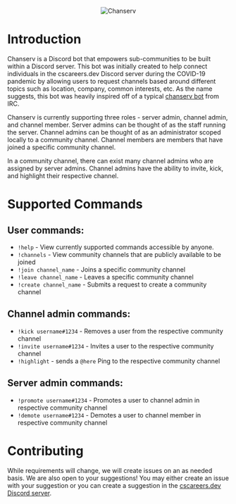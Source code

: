 <p align="center">
<img src="https://i.imgur.com/3XVmGsH.png" alt="Chanserv">
</p>

# Introduction

Chanserv is a Discord bot that empowers sub-communities to be built within a Discord server. This bot was initially created to help connect individuals in the cscareers.dev Discord server during the COVID-19 pandemic by allowing users to request channels based around different topics such as location, company, common interests, etc. As the name suggests, this bot was heavily inspired off of a typical [chanserv bot](http://www.geekshed.net/commands/chanserv/) from IRC.

Chanserv is currently supporting three roles - server admin, channel admin, and channel member. Server admins can be thought of as the staff running the server. Channel admins can be thought of as an administrator scoped locally to a community channel. Channel members are members that have joined a specific community channel.

In a community channel, there can exist many channel admins who are assigned by server admins. Channel admins have the ability to invite, kick, and highlight their respective channel.

# Supported Commands

## User commands:

- `!help` - View currently supported commands accessible by anyone.
- `!channels` - View community channels that are publicly available to be joined
- `!join channel_name` - Joins a specific community channel
- `!leave channel_name` - Leaves a specific community channel
- `!create channel_name` - Submits a request to create a community channel

## Channel admin commands:

- `!kick username#1234` - Removes a user from the respective community channel
- `!invite username#1234` - Invites a user to the respective community channel
- `!highlight` - sends a `@here` Ping to the respective community channel

## Server admin commands:

- `!promote username#1234` - Promotes a user to channel admin in respective community channel
- `!demote username#1234` - Demotes a user to channel member in respective community channel

# Contributing

While requirements will change, we will create issues on an as needed basis. We are also open to your suggestions! You may either create an issue with your suggestion or you can create a suggestion in the [cscareers.dev Discord server](https://cscareers.dev/discord).
